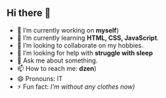 ## Hi there 👋

<!--
**SerikJSH/SerikJSH** is a ✨ _special_ ✨ repository because its `README.md` (this file) appears on your GitHub profile.

Here are some ideas to get you started:
-->
- 🔭 I’m currently working on **myself**)
- 🌱 I’m currently learning **HTML, CSS, JavaScript**.
- 👯 I’m looking to collaborate on my hobbies.
- 🤔 I’m looking for help with **struggle with sleep**
- 💬 Ask me about something.
- 📫 How to reach me: **dzen**)
- 😄 Pronouns: IT
- ⚡ Fun fact: *I'm without any clothes now)*

